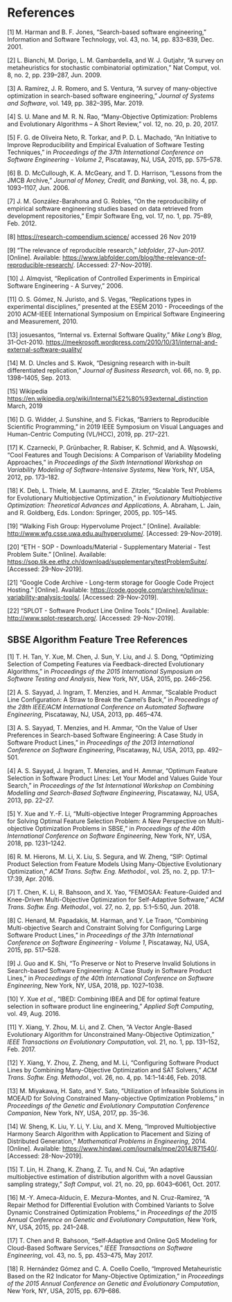 # References 

[1] M. Harman and B. F. Jones, “Search-based software engineering,” Information and Software Technology, vol. 43, no. 14, pp. 833–839, Dec. 2001.

[2] L. Bianchi, M. Dorigo, L. M. Gambardella, and W. J. Gutjahr, “A survey on metaheuristics for stochastic combinatorial optimization,” Nat Comput, vol. 8, no. 2, pp. 239–287, Jun. 2009.

[3] A. Ramírez, J. R. Romero, and S. Ventura, “A survey of many-objective optimization in search-based software engineering,” *Journal of Systems and Software*, vol. 149, pp. 382–395, Mar. 2019.

[4] S. U. Mane and M. R. N. Rao, “Many-Objective Optimization: Problems and Evolutionary Algorithms – A Short Review,” vol. 12, no. 20, p. 20, 2017.

[5] F. G. de Oliveira Neto, R. Torkar, and P. D. L. Machado, “An Initiative to Improve Reproducibility and Empirical Evaluation of Software Testing Techniques,” in *Proceedings of the 37th International Conference on Software Engineering - Volume 2*, Piscataway, NJ, USA, 2015, pp. 575–578.

[6] B. D. McCullough, K. A. McGeary, and T. D. Harrison, “Lessons from the JMCB Archive,” *Journal of Money, Credit, and Banking*, vol. 38, no. 4, pp. 1093–1107, Jun. 2006.

[7] J. M. González-Barahona and G. Robles, “On the reproducibility of empirical software engineering studies based on data retrieved from development repositories,” Empir Software Eng, vol. 17, no. 1, pp. 75–89, Feb. 2012.

[8] https://research-compendium.science/ accessed 26 Nov 2019

[9] “The relevance of reproducible research,” *labfolder*, 27-Jun-2017. [Online]. Available: https://www.labfolder.com/blog/the-relevance-of-reproducible-research/. [Accessed: 27-Nov-2019].

[10] J. Almqvist, “Replication of Controlled Experiments in Empirical Software Engineering - A Survey,” 2006.

[11] O. S. Gómez, N. Juristo, and S. Vegas, “Replications types in experimental disciplines,” presented at the ESEM 2010 - Proceedings of the 2010 ACM-IEEE International Symposium on Empirical Software Engineering and Measurement, 2010.

[13] josuesantos, “Internal vs. External Software Quality,” *Mike Long’s Blog*, 31-Oct-2010.  https://meekrosoft.wordpress.com/2010/10/31/internal-and-external-software-quality/

[14] M. D. Uncles and S. Kwok, “Designing research with in-built differentiated replication,” *Journal of Business Research*, vol. 66, no. 9, pp. 1398–1405, Sep. 2013.

[15] Wikipedia https://en.wikipedia.org/wiki/Internal%E2%80%93external_distinction March, 2019

[16] D. G. Widder, J. Sunshine, and S. Fickas, “Barriers to Reproducible Scientific Programming,” in 2019 IEEE Symposium on Visual Languages and Human-Centric Computing (VL/HCC), 2019, pp. 217–221.

[17] K. Czarnecki, P. Grünbacher, R. Rabiser, K. Schmid, and A. Wąsowski, “Cool Features and Tough Decisions: A Comparison of Variability Modeling Approaches,” in *Proceedings of the Sixth International Workshop on Variability Modeling of Software-Intensive Systems*, New York, NY, USA, 2012, pp. 173–182.

[18] K. Deb, L. Thiele, M. Laumanns, and E. Zitzler, “Scalable Test Problems for Evolutionary Multiobjective Optimization,” in *Evolutionary Multiobjective Optimization: Theoretical Advances and Applications*, A. Abraham, L. Jain, and R. Goldberg, Eds. London: Springer, 2005, pp. 105–145.

[19] “Walking Fish Group: Hypervolume Project.” [Online]. Available: http://www.wfg.csse.uwa.edu.au/hypervolume/. [Accessed: 29-Nov-2019].

[20] “ETH - SOP - Downloads/Material - Supplementary Material - Test Problem Suite.” [Online]. Available: https://sop.tik.ee.ethz.ch/download/supplementary/testProblemSuite/. [Accessed: 29-Nov-2019].

[21] “Google Code Archive - Long-term storage for Google Code Project Hosting.” [Online]. Available: https://code.google.com/archive/p/linux-variability-analysis-tools/. [Accessed: 29-Nov-2019].

[22]  “SPLOT - Software Product Line Online Tools.” [Online]. Available: http://www.splot-research.org/. [Accessed: 29-Nov-2019].

## SBSE Algorithm Feature Tree References

[1] T. H. Tan, Y. Xue, M. Chen, J. Sun, Y. Liu, and J. S. Dong, “Optimizing Selection of Competing Features via Feedback-directed Evolutionary Algorithms,” in *Proceedings of the 2015 International Symposium on Software Testing and Analysis*, New York, NY, USA, 2015, pp. 246–256.

[2] A. S. Sayyad, J. Ingram, T. Menzies, and H. Ammar, “Scalable Product Line Configuration: A Straw to Break the Camel’s Back,” in *Proceedings of the 28th IEEE/ACM International Conference on Automated Software Engineering*, Piscataway, NJ, USA, 2013, pp. 465–474.

[3] A. S. Sayyad, T. Menzies, and H. Ammar, “On the Value of User Preferences in Search-based Software Engineering: A Case Study in Software Product Lines,” in *Proceedings of the 2013 International Conference on Software Engineering*, Piscataway, NJ, USA, 2013, pp. 492–501.

[4] A. S. Sayyad, J. Ingram, T. Menzies, and H. Ammar, “Optimum Feature Selection in Software Product Lines: Let Your Model and Values Guide Your Search,” in *Proceedings of the 1st International Workshop on Combining Modelling and Search-Based Software Engineering*, Piscataway, NJ, USA, 2013, pp. 22–27.

[5] Y. Xue and Y.-F. Li, “Multi-objective Integer Programming Approaches for Solving Optimal Feature Selection Problem: A New Perspective on Multi-objective Optimization Problems in SBSE,” in *Proceedings of the 40th International Conference on Software Engineering*, New York, NY, USA, 2018, pp. 1231–1242.

[6] R. M. Hierons, M. Li, X. Liu, S. Segura, and W. Zheng, “SIP: Optimal Product Selection from Feature Models Using Many-Objective Evolutionary Optimization,” *ACM Trans. Softw. Eng. Methodol.*, vol. 25, no. 2, pp. 17:1–17:39, Apr. 2016.

[7] T. Chen, K. Li, R. Bahsoon, and X. Yao, “FEMOSAA: Feature-Guided and Knee-Driven Multi-Objective Optimization for Self-Adaptive Software,” *ACM Trans. Softw. Eng. Methodol.*, vol. 27, no. 2, pp. 5:1–5:50, Jun. 2018.

[8] C. Henard, M. Papadakis, M. Harman, and Y. Le Traon, “Combining Multi-objective Search and Constraint Solving for Configuring Large Software Product Lines,” in *Proceedings of the 37th International Conference on Software Engineering - Volume 1*, Piscataway, NJ, USA, 2015, pp. 517–528.

[9] J. Guo and K. Shi, “To Preserve or Not to Preserve Invalid Solutions in Search-based Software Engineering: A Case Study in Software Product Lines,” in *Proceedings of the 40th International Conference on Software Engineering*, New York, NY, USA, 2018, pp. 1027–1038.

[10] Y. Xue *et al.*, “IBED: Combining IBEA and DE for optimal feature selection in software product line engineering,” *Applied Soft Computing*, vol. 49, Aug. 2016.

[11] Y. Xiang, Y. Zhou, M. Li, and Z. Chen, “A Vector Angle-Based Evolutionary Algorithm for Unconstrained Many-Objective Optimization,” *IEEE Transactions on Evolutionary Computation*, vol. 21, no. 1, pp. 131–152, Feb. 2017.

[12] Y. Xiang, Y. Zhou, Z. Zheng, and M. Li, “Configuring Software Product Lines by Combining Many-Objective Optimization and SAT Solvers,” *ACM Trans. Softw. Eng. Methodol.*, vol. 26, no. 4, pp. 14:1–14:46, Feb. 2018.

[13] M. Miyakawa, H. Sato, and Y. Sato, “Utilization of Infeasible Solutions in MOEA/D for Solving Constrained Many-objective Optimization Problems,” in *Proceedings of the Genetic and Evolutionary Computation Conference Companion*, New York, NY, USA, 2017, pp. 35–36.

[14] W. Sheng, K. Liu, Y. Li, Y. Liu, and X. Meng, “Improved Multiobjective Harmony Search Algorithm with Application to Placement and Sizing of Distributed Generation,” *Mathematical Problems in Engineering*, 2014. [Online]. Available: https://www.hindawi.com/journals/mpe/2014/871540/. [Accessed: 28-Nov-2019].

[15] T. Lin, H. Zhang, K. Zhang, Z. Tu, and N. Cui, “An adaptive multiobjective estimation of distribution algorithm with a novel Gaussian sampling strategy,” *Soft Comput*, vol. 21, no. 20, pp. 6043–6061, Oct. 2017.

[16] M.-Y. Ameca-Alducin, E. Mezura-Montes, and N. Cruz-Ramírez, “A Repair Method for Differential Evolution with Combined Variants to Solve Dynamic Constrained Optimization Problems,” in *Proceedings of the 2015 Annual Conference on Genetic and Evolutionary Computation*, New York, NY, USA, 2015, pp. 241–248.

[17] T. Chen and R. Bahsoon, “Self-Adaptive and Online QoS Modeling for Cloud-Based Software Services,” *IEEE Transactions on Software Engineering*, vol. 43, no. 5, pp. 453–475, May 2017.

[18] R. Hernández Gómez and C. A. Coello Coello, “Improved Metaheuristic Based on the R2 Indicator for Many-Objective Optimization,” in *Proceedings of the 2015 Annual Conference on Genetic and Evolutionary Computation*, New York, NY, USA, 2015, pp. 679–686.
